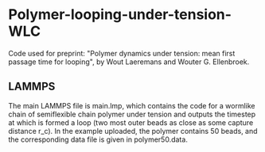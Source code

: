 # Polymer-looping-under-tension-WLC
Code used for preprint: "Polymer dynamics under tension: mean first passage time for looping", by Wout Laeremans and Wouter G. Ellenbroek.

## LAMMPS
The main LAMMPS file is main.lmp, which contains the code for a wormlike chain of semiflexible chain polymer under tension and outputs the timestep at which is formed a loop (two most outer beads as close as some capture distance r_c). In the example uploaded, the polymer contains 50 beads, and the corresponding data file is given in polymer50.data. 
